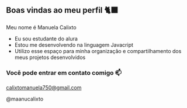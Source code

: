 ## Boas vindas ao meu perfil 🐈‍⬛

Meu nome é Manuela Calixto

- Eu sou estudante do alura
- Estou me desenvolvendo na linguagem Javacript
- Utilizo esse espaço para minha organizaçâo e compartilhamento dos meus projetos desenvolvidos

### Você pode entrar em contato comigo 📫

calixtomanuela750@gmail.com

@maanucalixto


